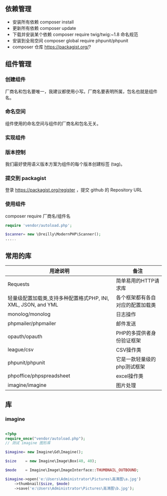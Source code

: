 
## 依赖管理
   
- 安装所有依赖 composer install
- 更新所有依赖 composer update
- 下载并安装某个依赖 composer require twig/twig:~1.8  命名规范
- 安装到全局空间 composer global require phpunit/phpunit
- composer 仓库 https://packagist.org/?
  
## 组件管理
### 创建组件

厂商名和包名要唯一，我建议都使用小写。厂商名要表明所属，包名也就是组件名。

### 命名空间
组件使用的命名空间与组件的厂商名和包名无关。

### 实现组件
### 版本控制
我们最好使用语义版本方案为组件的每个版本创建标签 (tag)。
### 提交到 packagist

登录 https://packagist.org/register ，提交 github 的 Repository URL

### 使用组件

composer require 厂商名/组件名
``` php
require 'vendor/autoload.php';

$scanner= new \Oreilly\ModernPHP\Scanner();
.....

``` 

## 常用的库

| 用途说明                                                      | 备注                             |
| ------------------------------------------------------------- | -------------------------------- |
| Requests                                                      | 简单易用的HTTP请求库             |
| 轻量级配置加载类,支持多种配置格式PHP, INI, XML, JSON, and YML | 各个框架都有各自对应的配置加载类 |
| monolog/monolog                                               | 日志操作                         |
| phpmailer/phpmailer                                           | 邮件发送                         |
| opauth/opauth                                                 | PHP的多提供者身份验证框架        |
| league/csv                                                    | CSV操作类                        |
| phpunit/phpunit                                               | 它是一款轻量级的php测试框架      |
| phpoffice/phpspreadsheet                                      | excel操作类                      |
| imagine/imagine                                               | 图片处理                         |

## 库
### imagine

```php

<?php
require_once("vendor/autoload.php");
// 测试 imagine 图形库

$imagine= new Imagine\Gd\Imagine();

$size    = new Imagine\Image\Box(40, 40);

$mode    = Imagine\Image\ImageInterface::THUMBNAIL_OUTBOUND;

$imagine->open('e:\Users\Administrator\Pictures\高清图\a.jpg')
    ->thumbnail($size, $mode)
    ->save('e:\Users\Administrator\Pictures\高清图\b.jpg');
```